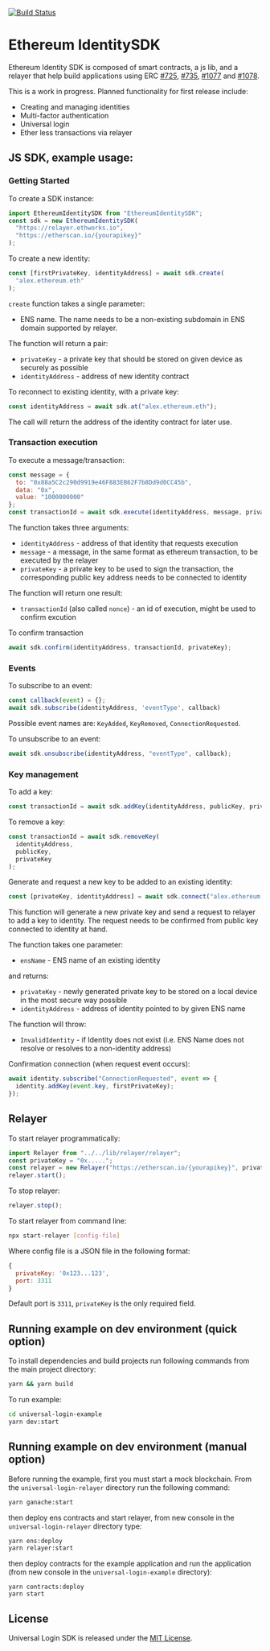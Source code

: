 [![Build Status](https://travis-ci.com/EthWorks/UniversalLoginSDK.svg?branch=master)](https://travis-ci.com/EthWorks/UniversalLoginSDK)

# Ethereum IdentitySDK

Ethereum Identity SDK is composed of smart contracts, a js lib, and a relayer that help build applications using ERC [#725](https://github.com/ethereum/EIPs/blob/master/EIPS/eip-725.md), [#735](https://github.com/ethereum/EIPs/issues/735), [#1077](https://github.com/ethereum/EIPs/pull/1077) and [#1078](https://github.com/ethereum/EIPs/pull/1078).

This is a work in progress. Planned functionality for first release include:

- Creating and managing identities
- Multi-factor authentication
- Universal login
- Ether less transactions via relayer

## JS SDK, example usage:

### Getting Started

To create a SDK instance:

```js
import EthereumIdentitySDK from "EthereumIdentitySDK";
const sdk = new EthereumIdentitySDK(
  "https://relayer.ethworks.io",
  "https://etherscan.io/{yourapikey}"
);
```

To create a new identity:

```js
const [firstPrivateKey, identityAddress] = await sdk.create(
  "alex.ethereum.eth"
);
```

`create` function takes a single parameter:

- ENS name. The name needs to be a non-existing subdomain in ENS domain supported by relayer.

The function will return a pair:

- `privateKey` - a private key that should be stored on given device as securely as possible
- `identityAddress` - address of new identity contract

To reconnect to existing identity, with a private key:

```js
const identityAddress = await sdk.at("alex.ethereum.eth");
```

The call will return the address of the identity contract for later use.

### Transaction execution

To execute a message/transaction:

```js
const message = {
  to: "0x88a5C2c290d9919e46F883EB62F7b8Dd9d0CC45b",
  data: "0x",
  value: "1000000000"
};
const transactionId = await sdk.execute(identityAddress, message, privateKey);
```

The function takes three arguments:

- `identityAddress` - address of that identity that requests execution
- `message` - a message, in the same format as ethereum transaction, to be executed by the relayer
- `privateKey` - a private key to be used to sign the transaction, the corresponding public key address needs to be connected to identity

The function will return one result:

- `transactionId` (also called `nonce`) - an id of execution, might be used to confirm excution

To confirm transaction

```js
await sdk.confirm(identityAddress, transactionId, privateKey);
```

### Events

To subscribe to an event:

```js
const callback(event) = {};
await sdk.subscribe(identityAddress, 'eventType', callback)
```

Possible event names are: `KeyAdded`, `KeyRemoved`, `ConnectionRequested`.

To unsubscribe to an event:

```js
await sdk.unsubscribe(identityAddress, "eventType", callback);
```

### Key management

To add a key:

```js
const transactionId = await sdk.addKey(identityAddress, publicKey, privateKey);
```

To remove a key:

```js
const transactionId = await sdk.removeKey(
  identityAddress,
  publicKey,
  privateKey
);
```

Generate and request a new key to be added to an existing identity:

```js
const [privateKey, identityAddress] = await sdk.connect("alex.ethereum.eth");
```

This function will generate a new private key and send a request to relayer to add a key to identity. The request needs to be confirmed from public key connected to identity at hand.

The function takes one parameter:

- `ensName` - ENS name of an existing identity

and returns:

- `privateKey` - newly generated private key to be stored on a local device in the most secure way possible
- `identityAddress` - address of identity pointed to by given ENS name

The function will throw:

- `InvalidIdentity` - if Identity does not exist (i.e. ENS Name does not resolve or resolves to a non-identity address)

Confirmation connection (when request event occurs):

```js
await identity.subscribe("ConnectionRequested", event => {
  identity.addKey(event.key, firstPrivateKey);
});
```

## Relayer

To start relayer programmatically:

```js
import Relayer from "../../lib/relayer/relayer";
const privateKey = "0x.....";
const relayer = new Relayer("https://etherscan.io/{yourapikey}", privateKey);
relayer.start();
```

To stop relayer:

```js
relayer.stop();
```

To start relayer from command line:

```sh
npx start-relayer [config-file]
```

Where config file is a JSON file in the following format:

```js
{
  privateKey: '0x123...123',
  port: 3311
}
```

Default port is `3311`, `privateKey` is the only required field.

## Running example on dev environment (quick option)

To install dependencies and build projects run following commands from the main project directory:

```sh
yarn && yarn build
```

To run example:

```sh
cd universal-login-example
yarn dev:start
```

## Running example on dev environment (manual option)

Before running the example, first you must start a mock blockchain. From the `universal-login-relayer` directory run the following command:

```sh
yarn ganache:start
```

then deploy ens contracts and start relayer, from new console in the `universal-login-relayer` directory type:

```sh
yarn ens:deploy
yarn relayer:start
```

then deploy contracts for the example application and run the application (from new console in the `universal-login-example` directory):

```
yarn contracts:deploy
yarn start
```

## License

Universal Login SDK is released under the [MIT License](https://opensource.org/licenses/MIT).

